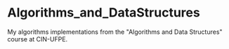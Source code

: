 # Algorithms_and_DataStructures
My algorithms implementations from the "Algorithms and Data Structures" course at CIN-UFPE.
